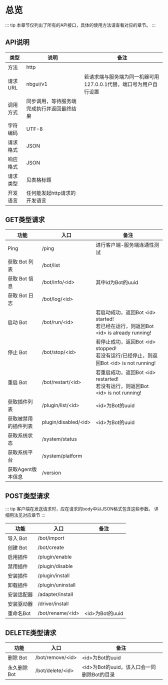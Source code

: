 # 总览

::: tip
本章节仅列出了所有的API接口，具体的使用方法请查看对应的章节。
:::

## API说明
| 类型    | 说明                           | 备注                                    |
| ----- | ---------------------------- | ------------------------------------- |
| 方法    | http                         |                                       |
| 请求URL | nbgui/v1 | 若请求端与服务端为同一机器可用127.0.0.1代替，端口号为用户自行设置 |
| 调用方式  | 同步调用，等待服务端完成执行并返回最终结果         |                                       |
| 字符编码  | UTF-8                        |                                       |
| 请求格式  | JSON                         |                                       |
| 响应格式  | JSON                         |                                       |
| 请求类型  | 见表格标题                        |                                       |
| 开发语言  | 任何能发起http请求的开发语言             |                                       |


## GET类型请求
| 功能        | 入口                | 备注                                                                   |
| ----------- | ----------------- | -------------------------------------------------------------------- |
| Ping        | /ping             | 进行客户端-服务端连通性测试                                                       |
| 获取 Bot 列表   | /bot/list         |                                                                      |
| 获取 Bot 信息   | /bot/info/&lt;id&gt;    | 其中id为Bot的uuid                                        |
| 获取 Bot 日志   | /bot/log/&lt;id&gt;     |                                                                      |
| 启动 Bot      | /bot/run/&lt;id&gt;     | 若启动成功，返回Bot &lt;id&gt; started! <br>若已经在运行，则返回Bot &lt;id&gt; is already running! |
| 停止 Bot    | /bot/stop/&lt;id&gt;    | 若停止成功，返回Bot &lt;id&gt; stopped! <br>若没有运行/已经停止，则返回Bot &lt;id&gt; is not running! |
| 重启 Bot      | /bot/restart/&lt;id&gt; | 若重启成功，返回Bot &lt;id&gt; restarted! <br>若没有运行，则返回Bot &lt;id&gt; is not running!    |
| 获取插件列表      | /plugin/list/&lt;id&gt; | &lt;id&gt;为Bot的uuid   |
| 获取被禁用的插件列表      | plugin/disabled/&lt;id&gt; | &lt;id&gt;为Bot的uuid   |
| 获取系统状态      | /system/status    |                                                                      |
| 获取系统平台      | /system/platform  |                                                                      |
| 获取Agent版本信息 | /version          |                                                                      |

## POST类型请求
::: tip
客户端在发送请求时，应在请求的body中以JSON格式包含这些参数。
详细用法见对应章节
:::

| 功能        | 入口                | 备注                                                                   |
| ----------- | ----------------- | -------------------------------------------------------------------- |
| 导入 Bot  | /bot/import ||
| 创建 Bot | /bot/create ||
| 启用插件 | /plugin/enable ||
| 禁用插件 | /plugin/disable ||
| 安装插件 | /plugin/install ||
| 卸载插件 | /plugin/uninstall ||
| 安装适配器 | /adapter/install ||
| 安装驱动器 | /driver/install ||
| 重命名Bot|/bot/rename/&lt;id&gt;|&lt;id&gt;为Bot的uuid|


## DELETE类型请求
| 功能        | 入口                | 备注                                                                   |
| ----------- | ----------------- | -------------------------------------------------------------------- |
| 删除 Bot | /bot/remove/&lt;id&gt; | &lt;id&gt;为Bot的uuid |
| 永久删除 Bot | /bot/delete/&lt;id&gt; | &lt;id&gt;为Bot的uuid，该入口会一同删除Bot的目录 |
